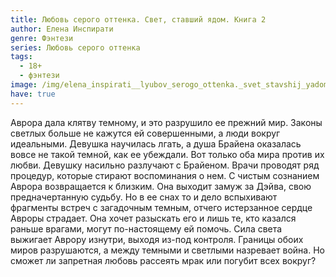 ```yaml
---
title: Любовь серого оттенка. Свет, ставший ядом. Книга 2
author: Елена Инспирати
genre: Фэнтези
series: Любовь серого оттенка
tags:
  - 18+
  - фэнтези
image: /img/elena_inspirati__lyubov_serogo_ottenka._svet_stavshij_yadom.jpeg
have: true
---
```

Аврора дала клятву темному, и это разрушило ее прежний мир. Законы светлых больше не кажутся ей совершенными, а люди вокруг идеальными. Девушка научилась лгать, а душа Брайена оказалась вовсе не такой темной, как ее убеждали. Вот только оба мира против их любви. Девушку насильно разлучают с Брайеном. Врачи проводят ряд процедур, которые стирают воспоминания о нем. С чистым сознанием Аврора возвращается к близким. Она выходит замуж за Дэйва, свою предначертанную судьбу. Но в ее снах то и дело вспыхивают фрагменты встреч с загадочным темным, отчего истерзанное сердце Авроры страдает. Она хочет разыскать его и лишь те, кто казался раньше врагами, могут по-настоящему ей помочь. Сила света выжигает Аврору изнутри, выходя из-под контроля. Границы обоих миров разрушаются, а между темными и светлыми назревает война. Но сможет ли запретная любовь рассеять мрак или погубит всех вокруг?